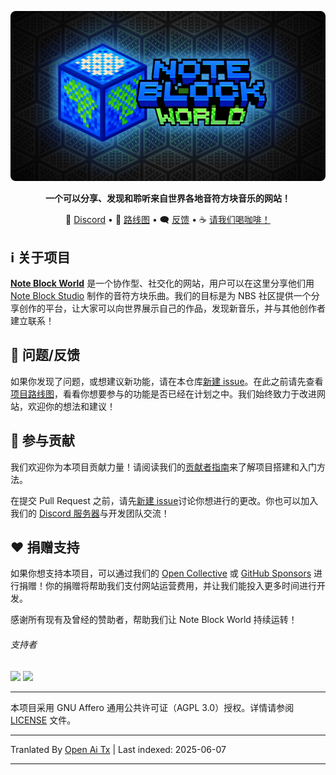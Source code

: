 <p align="center">
  <a href="https://noteblock.world">
    <img src="https://raw.githubusercontent.com/OpenNBS/NoteBlockWorld/main/img/header.png" alt="Note Block World header" />
  </a>
</p>

<p align="center">
  <strong>
    一个可以分享、发现和聆听来自世界各地音符方块音乐的网站！
  </strong>
</p>

<p align="center">
  👥 <a href="https://discord.gg/note-block-world-608692895179997252">Discord</a> • 
  📆 <a href="https://github.com/orgs/OpenNBS/projects/4">路线图</a> • 
  🗨 <a href="https://github.com/OpenNBS/NoteBlockWorld/issues/new/choose">反馈</a> • 
  ☕ <a href="https://opencollective.com/opennbs/donate">请我们喝咖啡！</a>
</p>

## ℹ 关于项目

[**Note Block World**](https://noteblock.world/) 是一个协作型、社交化的网站，用户可以在这里分享他们用 [Note Block Studio](https://noteblock.studio/) 制作的音符方块乐曲。我们的目标是为 NBS 社区提供一个分享创作的平台，让大家可以向世界展示自己的作品，发现新音乐，并与其他创作者建立联系！

## 💬 问题/反馈

如果你发现了问题，或想建议新功能，请在本仓库[新建 issue](/issues/new/choose)。在此之前请先查看[项目路线图](https://github.com/orgs/OpenNBS/projects/4)，看看你想要参与的功能是否已经在计划之中。我们始终致力于改进网站，欢迎你的想法和建议！

## 🔧 参与贡献

我们欢迎你为本项目贡献力量！请阅读我们的[贡献者指南](https://raw.githubusercontent.com/OpenNBS/NoteBlockWorld/main/CONTRIBUTING.md)来了解项目搭建和入门方法。

在提交 Pull Request 之前，请先[新建 issue](/issues/new/choose)讨论你想进行的更改。你也可以加入我们的 [Discord 服务器](https://discord.gg/note-block-world-608692895179997252)与开发团队交流！

## ❤ 捐赠支持

如果你想支持本项目，可以通过我们的 [Open Collective](https://opencollective.com/opennbs/donate) 或 [GitHub Sponsors](https://github.com/sponsors/OpenNBS) 进行捐赠！你的捐赠将帮助我们支付网站运营费用，并让我们能投入更多时间进行开发。

感谢所有现有及曾经的赞助者，帮助我们让 Note Block World 持续运转！

###### 支持者

<img src="https://opencollective.com/opennbs/backers.svg" height="48px"/>
<img src="https://opencollective.com/opennbs/sponsors.svg" height="48px"/>

---

本项目采用 GNU Affero 通用公共许可证（AGPL 3.0）授权。详情请参阅 [LICENSE](https://raw.githubusercontent.com/OpenNBS/NoteBlockWorld/main/LICENSE) 文件。


---


Tranlated By [Open Ai Tx](https://github.com/OpenAiTx/OpenAiTx) | Last indexed: 2025-06-07


---